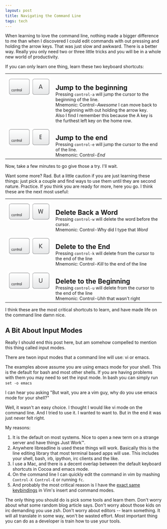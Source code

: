 ```yaml
---
layout: post
title: Navigating the Command Line
tags: tech
---
```


When learning to love the command line, nothing made a bigger difference to me than when I discovered I could edit commands with out pressing and holding the arrow keys. That was just slow and awkward. There is a better way. Really you only need two or three little tricks and you will be in a whole new world of productivity.

If you can only learn one thing, learn these two keyboard shortcuts:


<style>
  .key-image { margin-top: 10px; height: 60px; }
  table.keys { vertical-align:top; }
  table.keys h2 { margin-bottom: 0; }
  table.keys, td, th { vertical-align: top; }
  table.keys td.col1 { width:141px; }
</style>
<table class="keys">
  <tr>
    <td class="col1"><img src="/images/c-a.png" align="left" class="key-image" /></td>
    <td class="col2">
      <h2>Jump to the beginning</h2>
      Pressing <code>control-a</code> will jump the cursor to the beginning of the line.
      <br>
      Mnemonic: Control-<em>Awesome</em> I can move back to the beginning with out holding the arrow key.
      <br>
      Also I find I remember this because the A key is the furthest left key on the home row.
    </td>
  </tr>


  <tr>
    <td class="col1"><img src="/images/c-e.png" align="left" class="key-image" /></td>
    <td class="col2">
      <h2>Jump to the end</h2>
      Pressing <code>control-e</code> will jump the cursor to the end of the line.
      <br>
      Mnemonic: Control-<em>End</em>
    </td>
  </tr>

</table>

Now, take a few minutes to go give those a try. I'll wait.

Want some more? Rad. But a little caution if you are just learning these things: just pick a couple and find ways to use them until they are second nature. Practice. If you think you are ready for more, here you go. I think these are the next most useful:

<table class="keys">
  <tr>
    <td class="col1"><img src="/images/c-w.png" align="left" class="key-image" /></td>
    <td class="col2">
      <h2>Delete Back a Word</h2>
      Pressing <code>control-w</code> will delete the word before the cursor.
      <br>
      Mnemonic: Control-<em>W</em>hy did I type that <em>Word</em>
    </td>
  </tr>


  <tr>
    <td class="col1"><img src="/images/c-k.png" align="left" class="key-image" /></td>
    <td class="col2">
      <h2>Delete to the End</h2>
      Pressing <code>control-k</code> will delete from the cursor to the end of the line
      <br>
      Mnemonic: Control-<em>Kill</em> to the end of the line
    </td>
  </tr>


  <tr>
    <td><img src="/images/c-u.png" align="left" class="key-image" /></td>
    <td>
      <h2>Delete to the Beginning</h2>
      Pressing <code>control-u</code> will delete from the cursor to the end of the line
      <br>
      Mnemonic: Control-<em>Uhh</em> that wasn't right
    </td>
  </tr>

</table>


I think these are the most critical shortcuts to learn, and have made life on the command line damn nice.


## A Bit About Input Modes

Really I should end this post here, but am somehow compelled to mention this thing called input modes.

There are twon input modes that a command line will use: vi or emacs.

The examples above assume you are using emacs mode for your shell. This is the default for bash and most other shells. If you are having problems with them you may need to set the input mode. In bash you can simply run `set -o emacs`

I can hear you asking "But wait, you are a vim guy, why do you use emacs mode for your shell?"

Well, it wasn't an easy choice. I thought I would like vi mode on the command line. And I tried to use it. I wanted to want to. But in the end it was just never felt right.

My reasons:

1. It is the default on most systems. Nice to open a new term on a strange server and have things Just Work™.
1. Anywhere libreadline is used these things will work. Basically this is the line editing library that most terminal based apps will use. This includes your shell, bash, irb, ipython, irc clients and the like.
1. I use a Mac, and there is a decent overlap between the default keyboard shortcuts in Cocoa and emacs mode.
1. On the command line I can quickly edit the command in vim by mashing `Control-X Control-E` or running `fc`.
1. And probably the most critical reason is I have the [exact same keybindings](https://github.com/csexton/viceroy/blob/master/plugin/mappings.vim#L14) in Vim's insert and command modes.

The only thing you should do is pick some tools and learn them. Don't worry about what some random blog article says. Don't worry about those kids on irc demanding you use zsh. Don't worry about editors -- learn something. It will all translate in some way, won't be wasted effort. Most important thing you can do as a developer is train how to use your tools.


